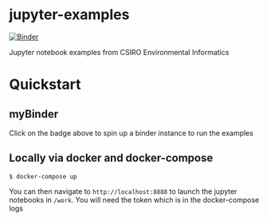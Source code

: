 # jupyter-examples
[![Binder](https://mybinder.org/badge_logo.svg)](https://mybinder.org/v2/gh/CSIRO-enviro-informatics/jupyter-examples/HEAD)

Jupyter notebook examples from CSIRO Environmental Informatics

# Quickstart

## myBinder

Click on the badge above to spin up a binder instance to run the examples

## Locally via docker and docker-compose
```
$ docker-compose up 
```
You can then navigate to `http://localhost:8888` to launch the jupyter notebooks in `/work`.
You will need the token which is in the docker-compose logs


